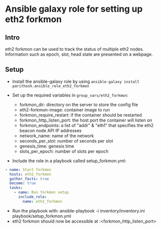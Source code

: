 
# Ansible galaxy role for setting up eth2 forkmon

## Intro

eth2 forkmon can be used to track the status of multiple eth2 nodes. Information such as epoch, slot, head state are presented
on a webpage.

## Setup

- Install the ansible-galaxy role by using `ansible-galaxy install parithosh.ansible_role_eth2_forkmon`
- Set up the required variables in `group_vars/eth2_forkmon`:
    - forkmon_dir: directory on the server to store the config file
    - eth2-forkmon-image: container image to run
    - forkmon_require_restart: if the container should be restarted
    - forkmon_http_listen_port: the host port the container will listen on
    - forkmon_endpoints: a list of "addr" & "eth1" that specifies the eth2 beacon node API IP addresses
    - network_name: name of the network
    - seconds_per_slot: number of seconds per slot
    - genesis_time: genesis time
    - slots_per_epoch: number of slots per epoch
    
- Include the role in a playbook called setup_forkmon.yml:
```yaml
- name: Start forkmon
  hosts: eth2_forkmon
  gather_facts: true
  become: true
  tasks:
    - name: Run forkmon setup
      include_role:
        name: eth2_forkmon
```
- Run the playbook with: ansible-playbook -i inventory/inventory.ini playbook/setup_forkmon.yml
- eth2 forkmon should now be accessible at <server-ip>:<forkmon_http_listen_port>

